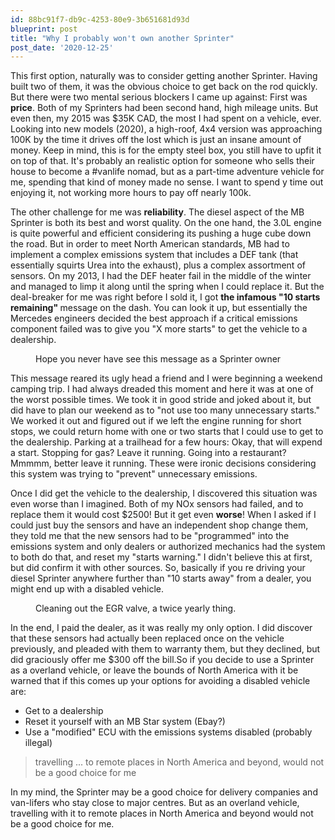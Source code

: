 ```yaml
---
id: 88bc91f7-db9c-4253-80e9-3b651681d93d
blueprint: post
title: "Why I probably won't own another Sprinter"
post_date: '2020-12-25'
---
```

<!-- wp:paragraph -->
<p>This first option, naturally was to consider getting another Sprinter. Having built two of them, it was the obvious choice to get back on the rod quickly.  But there were two mental serious blockers I came up against:  First was <strong>price</strong>. Both of my Sprinters had been second hand, high mileage units. But even then, my 2015 was $35K CAD, the most I had spent on a vehicle, ever.  Looking into new models (2020), a high-roof, 4x4 version was approaching 100K by the time it drives  off the lost which is just an insane amount of money. Keep in mind, this is for the empty steel box, you still have to upfit it on top of that. It's probably an realistic option for someone who sells their house to become a #vanlife nomad, but as a part-time adventure vehicle for me, spending that kind of money made no sense. I want to spend y time out enjoying it, not working more hours to pay off nearly 100k.</p>
<!-- /wp:paragraph -->

<!-- wp:paragraph -->
<p>The other challenge for me was <strong>reliability</strong>. The diesel aspect of the MB Sprinter is both its best and worst quality. On the one hand, the 3.0L engine is quite powerful and efficient considering its pushing a huge cube down the road. But in order to meet North American standards, MB had to implement a complex emissions system that includes a DEF tank (that essentially squirts Urea into the exhaust), plus a complex assortment of sensors. On my 2013, I had the DEF heater fail in the middle of the winter and managed to limp it along until the spring when I could replace it. But the deal-breaker for me was right before I sold it, I got <strong>the infamous "10 starts remaining" </strong>message on the dash. You can look it up, but essentially the Mercedes engineers decided the best approach if a critical emissions component failed was to give you "X more starts" to get the vehicle to a dealership. </p>
<!-- /wp:paragraph -->

<!-- wp:image {"align":"center","id":1821,"sizeSlug":"large","linkDestination":"none"} -->
<div class="wp-block-image"><figure class="aligncenter size-large"><img src="/images/2020/12/def.jpeg?w=886" alt="" class="wp-image-1821" /><figcaption>Hope you never have see this message as a Sprinter owner</figcaption></figure></div>
<!-- /wp:image -->

<!-- wp:paragraph -->
<p>This message reared its ugly head a friend and I were beginning a weekend camping trip. I had always dreaded this moment and here it was at one of the worst possible times.  We took it in good stride and joked about it, but did have to plan our weekend as to "not use too many unnecessary starts." We worked it out and figured out if we left the engine running for short stops, we could return home with one or two starts that I could use to get to the dealership. Parking at a trailhead for a few hours: Okay, that will expend a start. Stopping for gas? Leave it running.  Going into a restaurant? Mmmmm, better leave it running.  These were ironic decisions considering this system was trying to "prevent" unnecessary emissions. </p>
<!-- /wp:paragraph -->

<!-- wp:paragraph -->
<p>Once I did get the vehicle to the dealership, I discovered this situation was even worse than I imagined. Both of my NOx sensors had failed, and to replace them it would cost $2500!  But it get even <strong>worse</strong>! When I asked if I could just buy the sensors and have an independent shop change them, they told me that the new sensors had to be "programmed" into the emissions system and only dealers or authorized mechanics had the system to both do that, and reset my "starts warning." I didn't believe this at first, but did confirm it with other sources. So, basically if you re driving your diesel Sprinter anywhere further than "10 starts away" from a dealer, you might end up with a disabled vehicle. </p>
<!-- /wp:paragraph -->

<!-- wp:image {"align":"center","id":1822,"sizeSlug":"large","linkDestination":"none"} -->
<div class="wp-block-image"><figure class="aligncenter size-large"><img src="/images/2020/12/engine.jpeg?w=1024" alt="" class="wp-image-1822" /><figcaption>Cleaning out the EGR valve, a twice yearly thing.</figcaption></figure></div>
<!-- /wp:image -->

<!-- wp:paragraph -->
<p>In the end, I paid the dealer, as it was really my only option. I did discover that these sensors had actually been replaced once on the vehicle previously, and pleaded with them to warranty them, but they declined, but did graciously offer me $300 off the bill.So if you decide to use a Sprinter as a overland vehicle, or leave the bounds of North America with it be warned that if this comes up your options for avoiding a disabled vehicle are:</p>
<!-- /wp:paragraph -->

<!-- wp:list -->
<ul><li>Get to a dealership</li><li>Reset it yourself with an MB Star system (Ebay?)</li><li>Use a "modified" ECU with the emissions systems disabled (probably illegal)</li></ul>
<!-- /wp:list -->

<!-- wp:quote -->
<blockquote class="wp-block-quote"><p>travelling ... to remote places in North America and beyond, would not be a good choice for me</p></blockquote>
<!-- /wp:quote -->

<!-- wp:paragraph -->
<p>In my mind, the Sprinter may be a good choice for delivery companies and van-lifers who stay close to major centres. But as an overland vehicle, travelling with it to remote places in North America and beyond would not be a good choice for me.</p>
<!-- /wp:paragraph -->